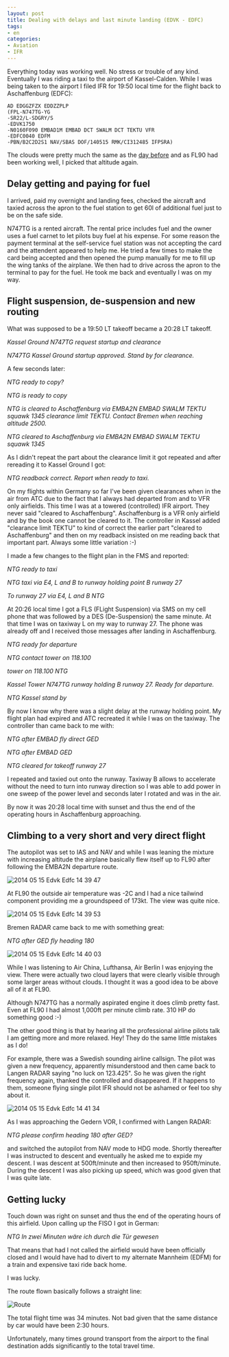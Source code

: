 ```yaml
---
layout: post
title: Dealing with delays and last minute landing (EDVK - EDFC)
tags:
- en
categories:
- Aviation
- IFR
---
```

Everything today was working well. No stress or trouble of any kind. Eventually I was riding a taxi to the airport of Kassel-Calden. While I was being taken to the airport I filed IFR for 19:50 local time for the flight back to Aschaffenburg (EDFC):

	AD EDGGZFZX EDDZZPLP
	(FPL-N747TG-YG
	-SR22/L-SDGRY/S
	-EDVK1750
	-N0160F090 EMBAD1M EMBAD DCT SWALM DCT TEKTU VFR
	-EDFC0040 EDFM
	-PBN/B2C2D2S1 NAV/SBAS DOF/140515 RMK/CI312485 IFPSRA)

The clouds were pretty much the same as the [day before](/aviation/2014/05/14/ifr-edaz-edvk.html) and as FL90 had been working well, I picked that altitude again.

## Delay getting and paying for fuel

I arrived, paid my overnight and landing fees, checked the aircraft and taxied across the apron to the fuel station to get 60l of additional fuel just to be on the safe side.

N747TG is a rented aircraft. The rental price includes fuel and the owner uses a fuel carnet to let pilots buy fuel at his expense. For some reason the payment terminal at the self-service fuel station was not accepting the card and the attendent appeared to help me. He tried a few times to make the card being accepted and then opened the pump manually for me to fill up the wing tanks of the airplane. We then had to drive across the apron to the terminal to pay for the fuel. He took me back and eventually I was on my way.

## Flight suspension, de-suspension and new routing

What was supposed to be a 19:50 LT takeoff became a 20:28 LT takeoff.

_Kassel Ground N747TG request startup and clearance_

_N747TG Kassel Ground startup approved. Stand by for clearance._

A few seconds later:

_NTG ready to copy?_

_NTG is ready to copy_

_NTG is cleared to Aschaffenburg via EMBA2N EMBAD SWALM TEKTU squawk 1345 clearance limit TEKTU. Contact Bremen when reaching altitude 2500._

_NTG cleared to Aschaffenburg via EMBA2N EMBAD SWALM TEKTU squawk 1345_

As I didn't repeat the part about the clearance limit it got repeated and after rereading it to Kassel Ground I got:

_NTG readback correct. Report when ready to taxi._

On my flights within Germany so far I've been given clearances when in the air from ATC due to the fact that I always had departed from and to VFR only airfields. This time I was at a towered (controlled) IFR airport. They never said "cleared to Aschaffenburg". Aschaffenburg is a VFR only airfield and by the book one cannot be cleared to it. The controller in Kassel added "clearance limit TEKTU" to kind of correct the earlier part "cleared to Aschaffenburg" and then on my readback insisted on me reading back that important part. Always some little variation :-)

I made a few changes to the flight plan in the FMS and reported:

_NTG ready to taxi_

_NTG taxi via E4, L and B to runway holding point B runway 27_

_To runway 27 via E4, L and B NTG_

At 20:26 local time I got a FLS (FLight Suspension) via SMS on my cell phone that was followed by a DES (De-Suspension) the same minute. At that time I was on taxiway L on my way to runway 27. The phone was already off and I received those messages after landing in Aschaffenburg.

_NTG ready for departure_

_NTG contact tower on 118.100_

_tower on 118.100 NTG_

_Kassel Tower N747TG runway holding B runway 27. Ready for departure._

_NTG Kassel stand by_

By now I know why there was a slight delay at the runway holding point. My flight plan had expired and ATC recreated it while I was on the taxiway. The controller than came back to me with:

_NTG after EMBAD fly direct GED_

_NTG after EMBAD GED_

_NTG cleared for takeoff runway 27_

I repeated and taxied out onto the runway. Taxiway B allows to accelerate without the need to turn into runway direction so I was able to add power in one sweep of the power level and seconds later I rotated and was in the air.

By now it was 20:28 local time with sunset and thus the end of the operating hours in Aschaffenburg approaching.

## Climbing to a very short and very direct flight

The autopilot was set to IAS and NAV and while I was leaning the mixture with increasing altitude the airplane basically flew itself up to FL90 after following the EMBA2N departure route.

![2014 05 15 Edvk Edfc 14 39 47](/img/posts/2014-05-15-edvk-edfc/2014-05-15-edvk-edfc-14-39-47.jpg)

At FL90 the outside air temperature was -2C and I had a nice tailwind component providing me a groundspeed of 173kt. The view was quite nice.

![2014 05 15 Edvk Edfc 14 39 53](/img/posts/2014-05-15-edvk-edfc/2014-05-15-edvk-edfc-14-39-53.jpg)

Bremen RADAR came back to me with something great:

_NTG after GED fly heading 180_

![2014 05 15 Edvk Edfc 14 40 03](/img/posts/2014-05-15-edvk-edfc/2014-05-15-edvk-edfc-14-40-03.jpg)

While I was listening to Air China, Lufthansa, Air Berlin I was enjoying the view. There were actually two cloud layers that were clearly visible through some larger areas without clouds. I thought it was a good idea to be above all of it at FL90.

Although N747TG has a normally aspirated engine it does climb pretty fast. Even at FL90 I had almost 1,000ft per minute climb rate. 310 HP do something good :-)

The other good thing is that by hearing all the professional airline pilots talk I am getting more and more relaxed. Hey! They do the same little mistakes as I do!

For example, there was a Swedish sounding airline callsign. The pilot was given a new frequency, apparently misunderstood and then came back to Langen RADAR saying "no luck on 123.425". So he was given the right frequency again, thanked the controlled and disappeared. If it happens to them, someone flying single pilot IFR should not be ashamed or feel too shy about it.

![2014 05 15 Edvk Edfc 14 41 34](/img/posts/2014-05-15-edvk-edfc/2014-05-15-edvk-edfc-14-41-34.jpg)

As I was approaching the Gedern VOR, I confirmed with Langen RADAR:

_NTG please confirm heading 180 after GED?_

and switched the autopilot from NAV mode to HDG mode. Shortly thereafter I was instructed to descent and eventually he asked me to expide my descent. I was descent at 500ft/minute and then increased to 950ft/minute. During the descent I was also picking up speed, which was good given that I was quite late.

## Getting lucky

Touch down was right on sunset and thus the end of the operating hours of this airfield. Upon calling up the FISO I got in German:

_NTG In zwei Minuten wäre ich durch die Tür gewesen_

That means that had I not called the airfield would have been officially closed and I would have had to divert to my alternate Mannheim (EDFM) for a train and expensive taxi ride back home.

I was lucky.

The route flown basically follows a straight line:

![Route](/img/posts/2014-05-15-edvk-edfc/route.png)

The total flight time was 34 minutes. Not bad given that the same distance by car would have been 2:30 hours.

Unfortunately, many times ground transport from the airport to the final destination adds significantly to the total travel time.